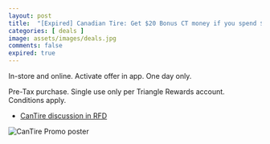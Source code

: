 ```yaml
---
layout: post
title:  "[Expired] Canadian Tire: Get $20 Bonus CT money if you spend $100, $40 Bonus CT money if you spend $200, or $60 bonus CT money if you spend $400 on Thurs Mar 21st 2024 only"
categories: [ deals ]
image: assets/images/deals.jpg
comments: false
expired: true
---
```


In-store and online.  Activate offer in app. One day only.

Pre-Tax purchase. Single use only per Triangle Rewards account. Conditions apply.

- [CanTire discussion in RFD](https://forums.redflagdeals.com/canadian-tire-early-spring-super-sale-mar-21-spend-100-get-20-bonus-ct-money-more-2682150/)

![CanTire Promo poster](https://media-triangle.canadiantire.ca/promo-content/2024/01/-6426-ctr-sag-bn-v2-herocarousel-desktop-en.png)